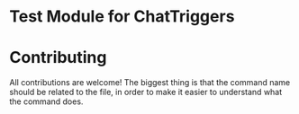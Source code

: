 # Test Module for ChatTriggers

# Contributing

All contributions are welcome! The biggest thing is that the command name should
be related to the file, in order to make it easier to understand what the command does.